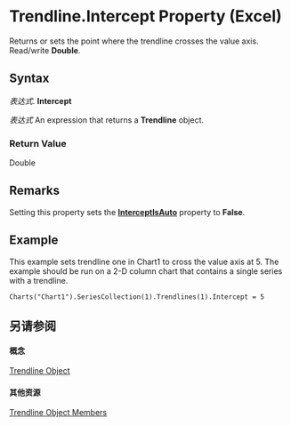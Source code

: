 
# Trendline.Intercept Property (Excel)

Returns or sets the point where the trendline crosses the value axis. Read/write  **Double**.


## Syntax

 _表达式_. **Intercept**

 _表达式_ An expression that returns a **Trendline** object.


### Return Value

Double


## Remarks

Setting this property sets the  **[InterceptIsAuto](ec5ea945-59d7-3ec2-42cd-95c7031880e8.md)** property to **False**.


## Example

This example sets trendline one in Chart1 to cross the value axis at 5. The example should be run on a 2-D column chart that contains a single series with a trendline.


```
Charts("Chart1").SeriesCollection(1).Trendlines(1).Intercept = 5
```


## 另请参阅


#### 概念


[Trendline Object](5c04b065-57f4-a059-7c22-50612bd727ea.md)
#### 其他资源


[Trendline Object Members](http://msdn.microsoft.com/library/b63cecc4-6151-f66c-8d73-9f66850046b1%28Office.15%29.aspx)